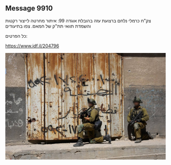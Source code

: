 ## Message 9910

צק"ח כרמלי נלחם ברצועת עזה בהובלת אוגדה 99: 
איתור מחרטה לייצור רקטות והשמדת תוואי תת"ק של חמאס. צפו בתיעודים

כל הפרטים:

https://www.idf.il/204796

![Photo](./9910/9910_photo.jpg)
